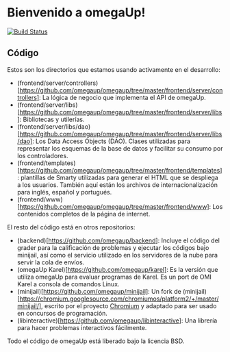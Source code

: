 # Bienvenido a omegaUp!

[![Build Status](https://travis-ci.org/omegaup/omegaup.svg?branch=master)](https://travis-ci.org/omegaup/omegaup)

## Código

Estos son los directorios que estamos usando activamente en el desarrollo:

* (frontend/server/controllers)[https://github.com/omegaup/omegaup/tree/master/frontend/server/controllers]:
  La lógica de negocio que implementa el API de omegaUp.
* (frontend/server/libs)[https://github.com/omegaup/omegaup/tree/master/frontend/server/libs]:
  Bibliotecas y utilerías.
* (frontend/server/libs/dao)[https://github.com/omegaup/omegaup/tree/master/frontend/server/libs/dao]:
	Los Data Access Objects (DAO).  Clases utilizadas para representar los
	esquemas de la base de datos y facilitar su consumo por los controladores.
* (frontend/templates)[https://github.com/omegaup/omegaup/tree/master/frontend/templates]:
	plantillas de Smarty utilizadas para generar el HTML que se despliega a los
	usuarios.  También aquí están los archivos de internacionalización para
	inglés, español y portugués.
* (frontend/www)[https://github.com/omegaup/omegaup/tree/master/frontend/www]:
  Los contenidos completos de la página de internet.

El resto del código está en otros repositorios:

* (backend)[https://github.com/omegaup/backend]: Incluye el código del grader
	para la calificación de problemas y ejecutar los códigos bajo minijail, así
	como el servicio utilizado en los servidores de la nube para servir la cola
	de envíos.
* (omegaUp Karel)[https://github.com/omegaup/karel]: Es la versión que utiliza
	omegaUp para evaluar programas de Karel.  Es un port de OMI Karel a consola
	de comandos Linux.
* (minijail)[https://github.com/omegaup/minijail]: Un fork de
  (minijail)[https://chromium.googlesource.com/chromiumos/platform2/+/master/minijail/],
	escrito por el proyecto [Chromium](https://www.chromium.org) y adaptado para
	ser usado en concursos de programación.
* (libinteractive)[https://github.com/omegaup/libinteractive]: Una librería
	para hacer problemas interactivos fácilmente.

Todo el código de omegaUp está liberado bajo la licencia BSD.
